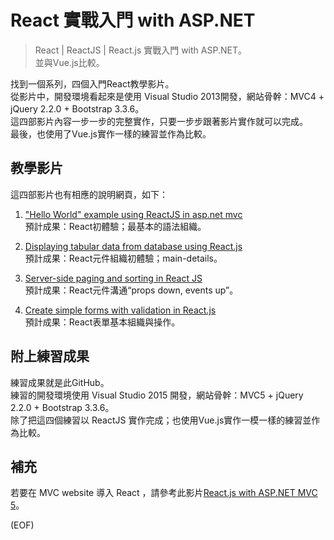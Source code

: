 # React 實戰入門 with ASP.NET

> React | ReactJS | React.js 實戰入門 with ASP.NET。   
並與Vue.js比較。

找到一個系列，四個入門React教學影片。   
從影片中，開發環境看起來是使用 Visual Studio 2013開發，網站骨幹：MVC4 + jQuery 2.2.0 + Bootstrap 3.3.6。   
這四部影片內容一步一步的完整實作，只要一步步跟著影片實作就可以完成。   
最後，也使用了Vue.js實作一樣的練習並作為比較。

## 教學影片

這四部影片也有相應的說明網頁，如下：

1. ["Hello World" example using ReactJS in asp.net mvc](http://www.dotnetawesome.com/2016/02/hello-world-in-reactjs.html)   
預計成果：React初體驗；最基本的語法組織。

2. [Displaying tabular data from database using React.js](http://www.dotnetawesome.com/2016/02/displaying-tabular-data-from-database-reactjs.html)   
預計成果：React元件組織初體驗；main-details。

3. [Server-side paging and sorting in React JS](http://www.dotnetawesome.com/2016/02/server-side-paging-and-sorting-in-react-js.html)   \
預計成果：React元件溝通“props down, events up”。

4. [Create simple forms with validation in React.js](http://www.dotnetawesome.com/2016/02/create-simple-forms-with-validation-in-react-js.html)   
預計成果：React表單基本組織與操作。

## 附上練習成果
練習成果就是此GitHub。   
練習的開發環境使用 Visual Studio 2015 開發，網站骨幹：MVC5 + jQuery 2.2.0 + Bootstrap 3.3.6。   
除了把這四個練習以 ReactJS 實作完成；也使用Vue.js實作一模一樣的練習並作為比較。   

## 補充
若要在 MVC website 導入 React ，請參考此影片[React.js with ASP.NET MVC 5](https://www.youtube.com/watch?v=xq9XkCyWBTw)。

(EOF)
